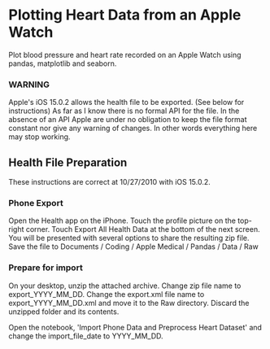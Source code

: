 # Plotting Heart Data from an Apple Watch

Plot blood pressure and heart rate recorded on an Apple Watch using pandas, matplotlib and seaborn.

### WARNING
Apple's iOS 15.0.2 allows the health file to be exported. (See below for instructions) As far as I know there is no formal API for the file. In the absence of an API Apple are under no obligation to keep the file format constant nor give any warning of changes. In other words everything here may stop working.

## Health File Preparation
These instructions are correct at 10/27/2010 with iOS 15.0.2.

### Phone Export
Open the Health app on the iPhone. Touch the profile picture on the top-right corner. Touch Export All Health Data at the bottom of the next screen. You will be presented with several options to share the resulting zip file. Save the file to Documents / Coding / Apple Medical / Pandas / Data / Raw

### Prepare for import
On your desktop, unzip the attached archive. Change zip file name to export_YYYY_MM_DD. Change the export.xml file name to export_YYYY_MM_DD.xml and move it to the Raw directory. Discard the unzipped folder and its contents.

Open the notebook, 'Import Phone Data and Preprocess Heart Dataset' and change the import_file_date to YYYY_MM_DD.